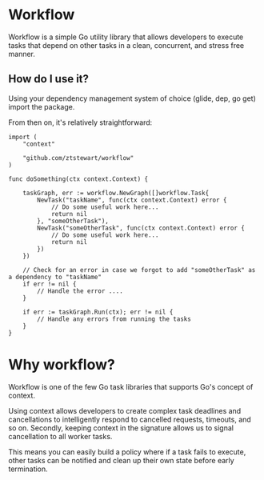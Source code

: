 # Workflow

Workflow is a simple Go utility library that allows developers to execute tasks
that depend on other tasks in a clean, concurrent, and stress free manner.

## How do I use it?

Using your dependency management system of choice (glide, dep, go get) import the package.

From then on, it's relatively straightforward:

```
import (
    "context"

    "github.com/ztstewart/workflow"
)

func doSomething(ctx context.Context) {

    taskGraph, err := workflow.NewGraph([]workflow.Task{
        NewTask("taskName", func(ctx context.Context) error {
            // Do some useful work here...
            return nil
        }, "someOtherTask"),
        NewTask("someOtherTask", func(ctx context.Context) error {
            // Do some useful work here...
            return nil
        })
    })

    // Check for an error in case we forgot to add "someOtherTask" as a dependency to "taskName"
    if err != nil {
        // Handle the error ....
    }

    if err := taskGraph.Run(ctx); err != nil {
        // Handle any errors from running the tasks
    }
}
```

# Why workflow?

Workflow is one of the few Go task libraries that supports Go's concept of context.

Using context allows developers to create complex task deadlines and cancellations to intelligently respond to cancelled requests,
timeouts, and so on. Secondly, keeping context in the signature allows us to signal cancellation to all worker tasks.

This means you can easily build a policy where if a task fails to execute, other tasks can be notified and clean up their own state
before early termination.